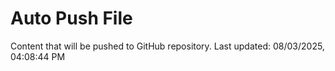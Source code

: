 # Auto Push File

Content that will be pushed to GitHub repository.
Last updated: 08/03/2025, 04:08:44 PM